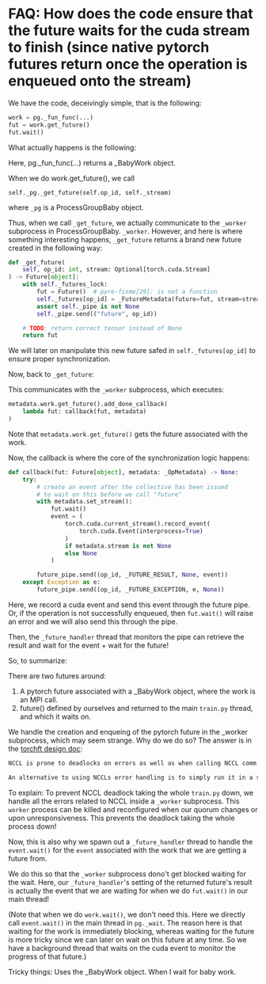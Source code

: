 # FAQ: How does the code ensure that the future waits for the cuda stream to finish (since native pytorch futures return once the operation is enqueued onto the stream)

We have the code, deceivingly simple, that is the following:
```python
work = pg._fun_func(...)
fut = work.get_future()
fut.wait()
```

What actually happens is the following:

Here, pg._fun_func(...) returns a _BabyWork object.

When we do work.get_future(), we call 

`self._pg._get_future(self.op_id, self._stream)`

where `_pg` is a ProcessGroupBaby object.

Thus, when we call `_get_future`, we actually communicate to the `_worker` subprocess in ProcessGroupBaby. `_worker`. However, and here is where something interesting happens, `_get_future` returns a brand new future created in the following way:

```python
def _get_future(
    self, op_id: int, stream: Optional[torch.cuda.Stream]
) -> Future[object]:
    with self._futures_lock:
        fut = Future()  # pyre-fixme[29]: is not a function
        self._futures[op_id] = _FutureMetadata(future=fut, stream=stream)
        assert self._pipe is not None
        self._pipe.send(("future", op_id))

    # TODO: return correct tensor instead of None
    return fut
```

We will later on manipulate this new future safed in `self._futures[op_id]` to ensure proper synchronization. 


Now, back to `_get_future`:

This communicates with the `_worker` subprocess, which executes: 

```python
metadata.work.get_future().add_done_callback(
    lambda fut: callback(fut, metadata)
)
```

Note that `metadata.work.get_future()` gets the future associated with the work. 

Now, the callback is where the core of the synchronization logic happens:

```python
def callback(fut: Future[object], metadata: _OpMetadata) -> None:
    try:
        # create an event after the collective has been issued
        # to wait on this before we call "future"
        with metadata.set_stream():
            fut.wait()
            event = (
                torch.cuda.current_stream().record_event(
                    torch.cuda.Event(interprocess=True)
                )
                if metadata.stream is not None
                else None
            )

        future_pipe.send((op_id, _FUTURE_RESULT, None, event))
    except Exception as e:
        future_pipe.send((op_id, _FUTURE_EXCEPTION, e, None))
```

Here, we record a cuda event and send this event through the future pipe. Or, if the operation is not successfully enqueued, then `fut.wait()` will raise an error and we will also send this through the pipe.

Then, the `_future_handler` thread that monitors the pipe can retrieve the result and wait for the event + wait for the future!

So, to summarize:

There are two futures around:

1. A pytorch future associated with a _BabyWork object, where the work is an MPI call.
2. future() defined by ourselves and returned to the main `train.py` thread, and which it waits on.

We handle the creation and enqueing of the pytorch future in the _worker subprocess, which may seem strange. Why do we do so? The answer is in the [torchft design doc](https://docs.google.com/document/d/1OZsOsz34gRDSxYXiKkj4WqcD9x0lP9TcsfBeu_SsOY4/edit?tab=t.0):

```txt
NCCL is prone to deadlocks on errors as well as when calling NCCL comm abort. In OSS version some of these issues have been fixed but it's unknown to what extent at this point since I haven't used it extensively. In addition it sounds like NVIDIA is working on making NCCL safer but it's not fully ready yet.

An alternative to using NCCLs error handling is to simply run it in a subprocess. This subprocess can be managed by the parent process and on error or quorum change, killed on all nodes and recreated.
```

To explain: To prevent NCCL deadlock taking the whole `train.py` down, we handle all the errors related to NCCL inside a `_worker` subprocess. This `worker` process can be killed and reconfigured when our quorum changes or upon unresponsiveness. This prevents the deadlock taking the whole process down!

Now, this is also why we spawn out a `_future_handler` thread to handle the `event.wait()` for the `event` associated with the work that we are getting a future from. 

We do this so that the `_worker` subprocess dono't get blocked waiting for the wait. Here, our `_future_handler`'s setting of the returned future's result is actually the event that we are waiting for when we do `fut.wait()` in our main thread!

(Note that when we do `work.wait()`, we don't need this. Here we directly call `event.wait()` in the main thread in `pg._wait`. The reason here is that waiting for the work is immediately blocking, whereas waiting for the future is more tricky since we can later on wait on this future at any time. So we have a background thread that waits on the cuda event to monitor the progress of that future.)


Tricky things: Uses the _BabyWork object. When I wait for baby work. 


